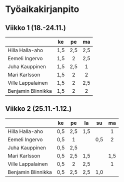 # Työaikakirjanpito


## Viikko 1 (18.-24.11.)

|                    | ke  | pe  | ma  |                                          
| -------------------|:---:|:---:|:---:| 
| Hilla Halla-aho    | 1,5 | 2,5 | 2,5 |
| Eemeli Ingervo     | 1,5 |  2  | 2,5 |
| Juha Kauppinen     | 1,5 | 2,5 |  1  |
| Mari Karlsson      | 1,5 |  2  |  2  |
| Ville Lappalainen  | 1,5 |  2  | 2,5 |
| Benjamin Blinnikka | 1,5 |  2  |  2  |


## Viikko 2 (25.11.-1.12.)

|                    | ke  | pe  | la  | su  | ma  |                             
| -------------------|:---:|:---:|:---:|:---:|:---:|
| Hilla Halla-aho    | 0,5 | 2,5 | 1,5 |     |  1  |
| Eemeli Ingervo     | 0,5 |  1  |     | 0,5 |  2  |
| Juha Kauppinen     | 0,5 | 2,5 |     |     |     |
| Mari Karlsson      | 0,5 | 2,5 | 1,5 |     | 1,5 |
| Ville Lappalainen  | 0,5 | 2   | 2,5 |     | 1   |
| Benjamin Blinnikka | 0,5 | 2,5 | 2,5 | 1,0 |     |
